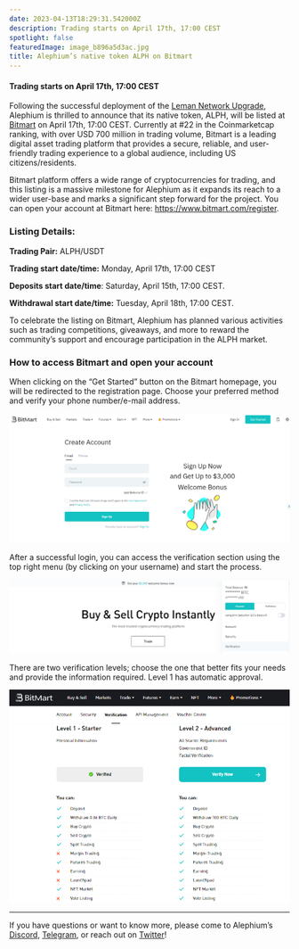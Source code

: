 ```yaml
---
date: 2023-04-13T18:29:31.542000Z
description: Trading starts on April 17th, 17:00 CEST
spotlight: false
featuredImage: image_b896a5d3ac.jpg
title: Alephium’s native token ALPH on Bitmart
---
```


#### Trading starts on April 17th, 17:00 CEST

Following the successful deployment of the <a href="https://medium.com/@alephium/the-leman-network-upgrade-is-live-f52c89b7dd6a" data-href="https://medium.com/@alephium/the-leman-network-upgrade-is-live-f52c89b7dd6a">Leman Network Upgrade</a>, Alephium is thrilled to announce that its native token, ALPH, will be listed at <a href="https://www.bitmart.com/" data-href="https://www.bitmart.com/">Bitmart</a> on April 17th, 17:00 CEST. Currently at \#22 in the Coinmarketcap ranking, with over USD 700 million in trading volume, Bitmart is a leading digital asset trading platform that provides a secure, reliable, and user-friendly trading experience to a global audience, including US citizens/residents.

Bitmart platform offers a wide range of cryptocurrencies for trading, and this listing is a massive milestone for Alephium as it expands its reach to a wider user-base and marks a significant step forward for the project. You can open your account at Bitmart here: <a href="https://www.bitmart.com/register" data-href="https://www.bitmart.com/register">https://www.bitmart.com/register</a>.

### Listing Details:

**Trading Pair:** ALPH/USDT

**Trading start date/time:** Monday, April 17th, 17:00 CEST

**Deposits start date/time**: Saturday, April 15th, 17:00 CEST.

**Withdrawal start date/time:** Tuesday, April 18th, 17:00 CEST.

To celebrate the listing on Bitmart, Alephium has planned various activities such as trading competitions, giveaways, and more to reward the community’s support and encourage participation in the ALPH market.

### How to access Bitmart and open your account

When clicking on the “Get Started” button on the Bitmart homepage, you will be redirected to the registration page. Choose your preferred method and verify your phone number/e-mail address.

![](image_b95ddd46a6.jpg)

After a successful login, you can access the verification section using the top right menu (by clicking on your username) and start the process.

![](image_0a0931066f.jpg)

There are two verification levels; choose the one that better fits your needs and provide the information required. Level 1 has automatic approval.

![](image_0765832174.jpg)

---

If you have questions or want to know more, please come to Alephium’s [Discord](/discord), <a href="https://t.me/alephiumgroup" data-href="https://t.me/alephiumgroup">Telegram</a>, or reach out on <a href="https://twitter.com/alephium" data-href="https://twitter.com/alephium">Twitter</a>!
